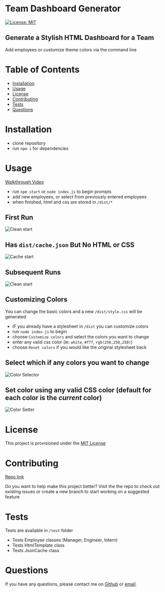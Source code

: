 <!-- @format -->

# Team Dashboard Generator

[![License: MIT](https://img.shields.io/badge/license-MIT-yellow)](https://opensource.org/licenses/MIT)

## Generate a Stylish HTML Dashboard for a Team

Add employees or customize theme colors via the command line

# Table of Contents

- [Installation](#installation)
- [Usage](#usage)
- [License](#license)
- [Contributing](#contributing)
- [Tests](#tests)
- [Questions](#questions)

# Installation

- clone repository
- run `npm i` for dependencies

# Usage

[Walkthrough Video](https://drive.google.com/file/d/1KIdfNCp1l66WatObcvk10h9CovQNAzz9/view?usp=sharing)

- run `npm start` or `node index.js` to begin prompts
- add new employees, or select from previously entered employees
- when finished, html and css are stored in `/dist/*`

## First Run

![Clean start](./screenshots/1-clean-start.png)

## Has `dist/cache.json` But No HTML or CSS

![Cache start](./screenshots/2-cache-start.png)

## Subsequent Runs

![Clean start](./screenshots/3-second-run.png)

## Customizing Colors

You can change the basic colors and a new `/dist/style.css` will be generated

- _IF_ you already have a stylesheet in `/dist` you can customize colors
- run `node index.js` to begin
- choose `Customize colors` and select the colors you want to change
- enter any valid css color (ie: `white`, `#fff`, `rgb(250,250,250)`)
- choose `Reset colors` if you would like the original stylesheet back

## Select which if any colors you want to change

![Color Selector](./screenshots/4-color-selector.png)

## Set color using any valid CSS color (default for each color is the _current_ color)

![Color Setter](./screenshots/5-color-setter.png)

# License

This project is provisioned under the [MIT License](https://opensource.org/licenses/MIT)

# Contributing

[Repo link](https://github.com/codewizard-dt/team-dash-generator)

Do you want to help make this project better? Visit the the repo to check out existing issues or create a new branch to start working on a suggested feature

# Tests

Tests are available in `/test` folder

- Tests Employee classes (Manager, Engineer, Intern)
- Tests HtmlTemplate class
- Tests JsonCache class

# Questions

If you have any questions, please contact me on [Github](https://github.com/codewizard-dt) or [email](mailto:david@codewizard.app).
